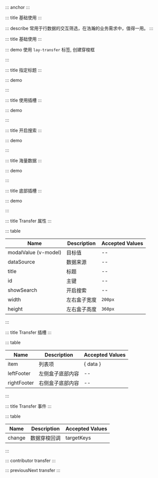 ::: anchor
:::

::: title 基础使用
:::

::: describe 常用于行数据的交互筛选，在浩瀚的业务需求中，值得一用。
:::

::: title 基础使用
:::

::: demo 使用 `lay-transfer` 标签, 创建穿梭框

<template>
  <lay-transfer v-model="value1" :dataSource="dataSource1"></lay-transfer>
</template>

<script>
import { ref } from 'vue'

export default {
  setup() {

    const value1 = ref(['1']);
    const dataSource1 = ref([{id:'1', title:'易大师', disabled: true},{id:'2', title:'战争之王'}])

    return {
      value1,
      dataSource1
    }
  }
}
</script>

:::

::: title 指定标题
:::

::: demo

<template>
  <lay-transfer v-model="value2" :dataSource="dataSource2" :title="title"></lay-transfer>
</template>

<script>
import { ref } from 'vue'

export default {
  setup() {

    const value2 = ref([]);
    const dataSource2 = [{id:'1', title:'易大师'},{id:'2', title:'战争之王'}]
    const title = ['我喜欢的','我不喜欢的']

    return {
      value2,
      dataSource2,
      title
    }
  }
}
</script>

:::

::: title 使用插槽
:::

::: demo

<template>
  <lay-transfer v-model="value3" :dataSource="dataSource3">
    <template v-slot:item="{ data }">
      {{data.id}}
    </template>
  </lay-transfer>
</template>

<script>
import { ref } from 'vue'

export default {
  setup() {

    const value3 = ref([]);
    const dataSource3 = [{id:'1', title:'易大师'},{id:'2', title:'战争之王'}]

    return {
      value3,
      dataSource3
    }
  }
}
</script>

:::


::: title 开启搜索
:::

::: demo

<template>
  <lay-transfer v-model="value5" :dataSource="dataSource5" :showSearch="true"></lay-transfer>
</template>

<script>
import { ref } from 'vue'

export default {
  setup() {

    const value5 = ref([]);
    const dataSource5 = [
      {id:'1', title:'无影剑'},
      {id:'2', title:'逸龙剑'},
      {id:'3', title:'精灵之语'},
      {id:'4', title:'十字斩刀-斗'},
      {id:'5', title:'落炎魔杖'},
      {id:'6', title:'石中剑'},
      {id:'7', title:'屠戮之刃'}
    ]
    
    return {
      value5,
      dataSource5
    }
  }
}
</script>

::: 

::: title 海量数据
:::

::: demo

<template>
  <lay-transfer v-model="value4" :dataSource="dataSource4"></lay-transfer>
</template>

<script>
import { ref } from 'vue'

export default {
  setup() {

    const value4 = ref([]);

    const dataSource4 = [
      {id:'1', title:'无影剑'},
      {id:'2', title:'逸龙剑'},
      {id:'3', title:'精灵之语'},
      {id:'4', title:'十字斩刀-斗'},
      {id:'5', title:'落炎魔杖'},
      {id:'6', title:'石中剑'},
      {id:'7', title:'屠戮之刃'},
      {id:'8', title:'无影剑'},
      {id:'9', title:'逸龙剑'},
      {id:'10', title:'精灵之语'},
      {id:'11', title:'十字斩刀-斗'},
      {id:'12', title:'落炎魔杖'},
      {id:'13', title:'石中剑'},
      {id:'14', title:'屠戮之刃'},
      {id:'15', title:'落炎魔杖'},
      {id:'16', title:'石中剑'},
      {id:'17', title:'屠戮之刃'},
      {id:'18', title:'无影剑'},
      {id:'19', title:'逸龙剑'},
      {id:'20', title:'精灵之语'},
      {id:'21', title:'十字斩刀-斗'},
      {id:'22', title:'落炎魔杖'},
      {id:'23', title:'石中剑'},
      {id:'24', title:'屠戮之刃'}
    ]
    
    return {
      value4,
      dataSource4
    }
  }
}
</script>

:::

::: title 底部插槽
:::

::: demo

<template>
  <lay-transfer v-model="value5" :dataSource="dataSource5">
    <template v-slot:leftFooter>左侧底部</template>
    <template v-slot:rightFooter>右侧底部</template>
  </lay-transfer>
</template>

<script>
import { ref } from 'vue'

export default {
  setup() {

    const value5 = ref([])

    const dataSource5 = [
      {id:'1', title:'无影剑'},
      {id:'2', title:'逸龙剑'},
      {id:'3', title:'精灵之语'},
      {id:'4', title:'十字斩刀-斗'},
      {id:'5', title:'落炎魔杖'},
      {id:'6', title:'石中剑'},
      {id:'7', title:'屠戮之刃'}
    ]
    
    return {
      value5,
      dataSource5
    }
  }
}
</script>

::: 

::: title Transfer 属性
:::

::: table

| Name       | Description | Accepted Values |
| ---------- | ----------- | --------------- |
| modalValue (v-model) | 目标值    | --              |
| dataSource | 数据来源    | --              |
| title      | 标题        | --              |
| id         | 主键        | --              |
| showSearch | 开启搜索        | --              |
| width      | 左右盒子宽度        | `200px`              |
| height     | 左右盒子高度        |  `360px`              |

:::

::: title Transfer 插槽
:::

::: table

| Name | Description | Accepted Values |
| ---- | ----------- | --------------- |
| item | 列表项      | { data }        |
| leftFooter | 左侧盒子底部内容      | --      |
| rightFooter | 右侧盒子底部内容      | --        |

:::

::: title Transfer 事件
:::

::: table

| Name | Description | Accepted Values |
| ---- | ----------- | --------------- |
| change | 数据穿梭回调      | targetKeys        |

:::

::: contributor transfer
:::

::: previousNext transfer
:::